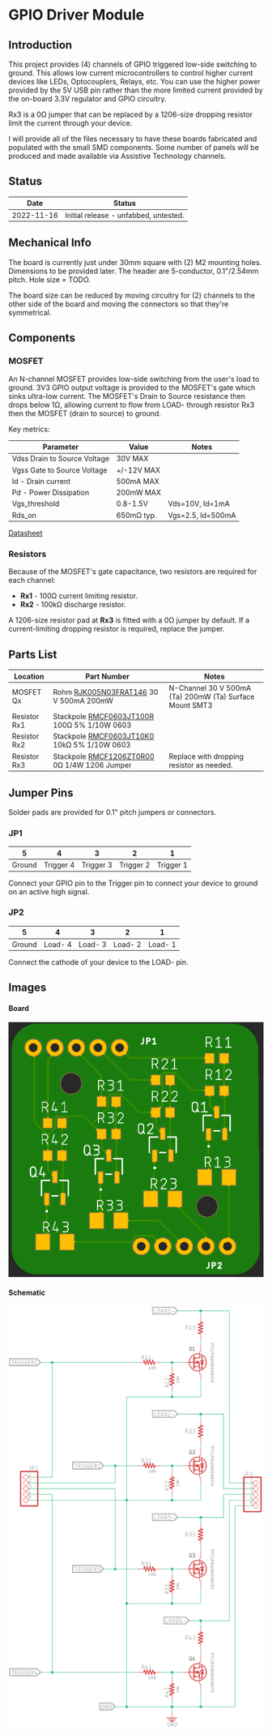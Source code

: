 # GPIO Driver Module

## Introduction

This project provides (4) channels of GPIO triggered low-side switching to ground. This allows low current microcontrollers to control higher current devices like LEDs, Optocouplers, Relays, etc. You can use the higher power provided by the 5V USB pin rather than the more limited current provided by the on-board 3.3V regulator and GPIO circuitry.

Rx3 is a 0Ω jumper that can be replaced by a 1206-size dropping resistor limit the current through your device.

I will provide all of the files necessary to have these boards fabricated and populated with the small SMD components. Some number of panels will be produced and made available via Assistive Technology channels.

## Status

|    Date    | Status                                |
| :--------: | ------------------------------------- |
| 2022-11-16 | Initial release - unfabbed, untested. |

## Mechanical Info

The board is currently just under 30mm square with (2) M2 mounting holes. Dimensions to be provided later. The header are 5-conductor, 0.1"/2.54mm pitch. Hole size = TODO.

The board size can be reduced by moving circuitry for (2) channels to the other side of the board and moving the connectors so that they're symmetrical.

## Components

### MOSFET

An N-channel MOSFET provides low-side switching from the user's load to ground. 3V3 GPIO output voltage is provided to the MOSFET's gate which sinks ultra-low current. The MOSFET's Drain to Source resistance then drops below 1Ω, allowing current to flow from LOAD- through resistor Rx3 then the MOSFET (drain to source) to ground.

Key metrics:

| Parameter                    | Value      | Notes             |
| ---------------------------- | ---------- | ----------------- |
| Vdss Drain to Source Voltage | 30V MAX    |                   |
| Vgss Gate to Source Voltage  | +/-12V MAX |                   |
| Id - Drain current           | 500mA MAX  |                   |
| Pd - Power Dissipation       | 200mW MAX  |                   |
| Vgs_threshold                | 0.8-1.5V   | Vds=10V, Id=1mA   |
| Rds_on                       | 650mΩ typ. | Vgs=2.5, Id=500mA |

[Datasheet](https://media.digikey.com/pdf/Data%20Sheets/Rohm%20PDFs/RJK005N03FRA_DS.pdf)

### Resistors

Because of the MOSFET's gate capacitance, two resistors are required for each channel:

* **Rx1** - 100Ω current limiting resistor.
* **Rx2** - 100kΩ discharge resistor.

A 1206-size resistor pad at **Rx3** is fitted with a 0Ω jumper by default. If a current-limiting dropping resistor is required, replace the jumper.

## Parts List

| Location     | Part Number                                                  | Notes                                                   |
| ------------ | ------------------------------------------------------------ | ------------------------------------------------------- |
| MOSFET Qx    | Rohm [RJK005N03FRAT146](https://www.digikey.com/short/qvnjfq3w) 30 V 500mA 200mW | N-Channel 30 V 500mA (Ta) 200mW (Ta) Surface Mount SMT3 |
| Resistor Rx1 | Stackpole [RMCF0603JT100R](https://www.digikey.com/short/289f4vh8) 100Ω 5% 1/10W 0603 |                                                         |
| Resistor Rx2 | Stackpole [RMCF0603JT10K0](https://www.digikey.com/short/h7rn9qc7) 10kΩ 5% 1/10W 0603 |                                                         |
| Resistor Rx3 | Stackpole [RMCF1206ZT0R00](https://www.digikey.com/short/5hqtqvbn) 0Ω 1/4W 1206 Jumper | Replace with dropping resistor as needed.               |

## Jumper Pins

Solder pads are provided for 0.1" pitch jumpers or connectors.

### JP1

|   5    |     4     |     3     |     2     |     1     |
| :----: | :-------: | :-------: | :-------: | :-------: |
| Ground | Trigger 4 | Trigger 3 | Trigger 2 | Trigger 1 |

Connect your GPIO pin to the Trigger pin to connect your device to ground on an active high signal.

### JP2

|   5    |    4    |    3    |    2    |    1    |
| :----: | :-----: | :-----: | :-----: | :-----: |
| Ground | Load- 4 | Load- 3 | Load- 2 | Load- 1 |

Connect the cathode of your device to the LOAD- pin.

## Images

#### Board

![board](assets/board-top-mfg.png)

#### Schematic

![schematic](assets/schematic.png)